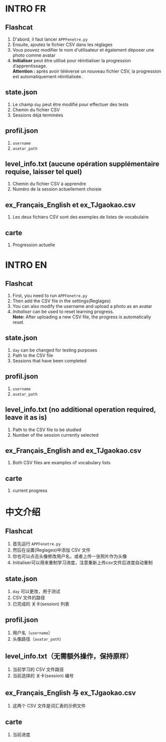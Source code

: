 # INTRO FR  

## Flashcat
1. D'abord, il faut lancer `APPFenetre.py`  
2. Ensuite, ajoutez le fichier CSV dans les réglages  
3. Vous pouvez modifier le nom d'utilisateur et également déposer une photo comme avatar  
4. **Initialiser** peut être utilisé pour réinitialiser la progression d’apprentissage.  
**Attention :** après avoir téléversé un nouveau fichier CSV, la progression est automatiquement réinitialisée.  

## state.json
1. Le champ `day` peut être modifié pour effectuer des tests  
2. Chemin du fichier CSV  
3. Sessions déjà terminées  

## profil.json
1. `username`  
2. `avatar_path`  

## level_info.txt (aucune opération supplémentaire requise, laisser tel quel)  
1. Chemin du fichier CSV à apprendre  
2. Numéro de la session actuellement choisie  

## ex_Français_English et ex_TJgaokao.csv  
1. Les deux fichiers CSV sont des exemples de listes de vocabulaire  

## carte  
1. Progression actuelle   

# INTRO EN  

## Flashcat
1. First, you need to run `APPFenetre.py`  
2. Then add the CSV file in the settings(Reglages)  
3. You can also modify the username and upload a photo as an avatar  
4. *Initialiser* can be used to reset learning progress.  
**Note:** After uploading a new CSV file, the progress is automatically reset.  

## state.json
1. `day` can be changed for testing purposes  
2. Path to the CSV file  
3. Sessions that have been completed  

## profil.json
1. `username`  
2. `avatar_path`  

## level_info.txt (no additional operation required, leave it as is)  
1. Path to the CSV file to be studied  
2. Number of the session currently selected  

## ex_Français_English and ex_TJgaokao.csv  
1. Both CSV files are examples of vocabulary lists

## carte  
1. current progress  

# 中文介绍  

## Flashcat
1. 首先运行 `APPFenetre.py`  
2. 然后在设置(Reglages)中添加 CSV 文件  
3. 你也可以点击头像修改用户名，或者上传一张照片作为头像
4. Initialiser可以用来重制学习进度，注意重新上传csv文件后进度自动重制

## state.json
1. `day` 可以更改，用于测试  
2. CSV 文件的路径  
3. 已完成的 关卡(session) 列表  

## profil.json
1. 用户名（`username`）  
2. 头像路径（`avatar_path`）  

## level_info.txt（无需额外操作，保持原样）  
1. 当前学习的 CSV 文件路径  
2. 当前选择的 关卡(session) 编号  

## ex_Français_English 与 ex_TJgaokao.csv  
1. 这两个 CSV 文件是词汇表的示例文件  

## carte  
1. 当前进度  





